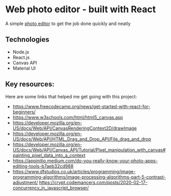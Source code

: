 # Web photo editor - built with React
A simple [photo editor](img-webitor.herokuapp.com) to get the job done quickly and neatly


## Technologies
- Node.js
- React.js
- Canvas API
- Material UI

## Key resources:
Here are some links that helped me get going with this project:
* https://www.freecodecamp.org/news/get-started-with-react-for-beginners/
* https://www.w3schools.com/html/html5_canvas.asp
* https://developer.mozilla.org/en-US/docs/Web/API/CanvasRenderingContext2D/drawImage
* https://developer.mozilla.org/en-US/docs/Web/API/HTML_Drag_and_Drop_API/File_drag_and_drop
* https://developer.mozilla.org/en-US/docs/Web/API/Canvas_API/Tutorial/Pixel_manipulation_with_canvas#painting_pixel_data_into_a_context
* https://appinitio.medium.com/do-you-really-know-your-photo-apps-editing-tools-b7aeb32cd988
* https://www.dfstudios.co.uk/articles/programming/image-programming-algorithms/image-processing-algorithms-part-5-contrast-adjustment/
https://crypt.codemancers.com/posts/2020-02-17-concurrency_in_javascript_browser/
